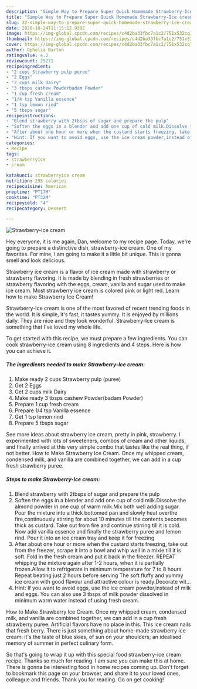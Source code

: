 ```yaml
---
description: "Simple Way to Prepare Super Quick Homemade Strawberry-Ice cream"
title: "Simple Way to Prepare Super Quick Homemade Strawberry-Ice cream"
slug: 22-simple-way-to-prepare-super-quick-homemade-strawberry-ice-cream
date: 2020-10-24T11:15:12.939Z
image: https://img-global.cpcdn.com/recipes/c4d2ba33fbc7a1c2/751x532cq70/strawberry-ice-cream-recipe-main-photo.jpg
thumbnail: https://img-global.cpcdn.com/recipes/c4d2ba33fbc7a1c2/751x532cq70/strawberry-ice-cream-recipe-main-photo.jpg
cover: https://img-global.cpcdn.com/recipes/c4d2ba33fbc7a1c2/751x532cq70/strawberry-ice-cream-recipe-main-photo.jpg
author: Ophelia Barton
ratingvalue: 4.2
reviewcount: 25271
recipeingredient:
- "2 cups Strawberry pulp puree"
- "2 Eggs"
- "2 cups milk Dairy"
- "3 tbsps cashew Powderbadam Powder"
- "1 cup fresh cream"
- "1/4 tsp Vanilla essence"
- "1 tsp lemon rind"
- "5 tbsps sugar"
recipeinstructions:
- "Blend strawberry with 2tbsps of sugar and prepare the pulp"
- "Soften the eggs in a blender and add one cup of cold milk.Dissolve the almond powder in one cup of warm milk.Mix both well adding sugar. Pour the mixture into a thick bottomed pan and slowly heat overthe fire,continuously stirring for about 10 minutes till the contents becomes thick as custard. Take out from fire and continue stirring till it is cold. Now add vanilla essence and finally the strawberry puree and lemon rind. Pour it into an ice cream tray and keep it for freezing"
- "After about one hour or more when the custard starts freezing, take out from the freezer, scrape it into a bowl and whip well in a mixie till it is soft. Fold in the fresh cream and put it back in the freezer. REPEAT whipping the mixture again after 1-2 hours, when it is partially frozen.Allow it to refrigerate in minimum temperature for 7 to 8 hours. Repeat beating just 2 hours before serving The soft fluffy and yummy ice cream with good flavour and attractive colour is ready.Decorate wit..."
- "Hint: If you want to avoid eggs, use the ice cream powder,instead of milk and eggs. You can also use 3 tbsps of milk powder dissolved in minimum warm water instead of using fresh cream."
categories:
- Recipe
tags:
- strawberryice
- cream

katakunci: strawberryice cream 
nutrition: 295 calories
recipecuisine: American
preptime: "PT17M"
cooktime: "PT32M"
recipeyield: "4"
recipecategory: Dessert

---
```



![Strawberry-Ice cream](https://img-global.cpcdn.com/recipes/c4d2ba33fbc7a1c2/751x532cq70/strawberry-ice-cream-recipe-main-photo.jpg)

Hey everyone, it is me again, Dan, welcome to my recipe page. Today, we're going to prepare a distinctive dish, strawberry-ice cream. One of my favorites. For mine, I am going to make it a little bit unique. This is gonna smell and look delicious.

Strawberry ice cream is a flavor of ice cream made with strawberry or strawberry flavoring. It is made by blending in fresh strawberries or strawberry flavoring with the eggs, cream, vanilla and sugar used to make ice cream. Most strawberry ice cream is colored pink or light red. Learn how to make Strawberry Ice Cream!

Strawberry-Ice cream is one of the most favored of recent trending foods in the world. It is simple, it's fast, it tastes yummy. It is enjoyed by millions daily. They are nice and they look wonderful. Strawberry-Ice cream is something that I've loved my whole life.


To get started with this recipe, we must prepare a few ingredients. You can cook strawberry-ice cream using 8 ingredients and 4 steps. Here is how you can achieve it.

<!--inarticleads1-->

##### The ingredients needed to make Strawberry-Ice cream:

1. Make ready 2 cups Strawberry pulp (puree)
1. Get 2 Eggs
1. Get 2 cups milk Dairy
1. Make ready 3 tbsps cashew Powder(badam Powder)
1. Prepare 1 cup fresh cream
1. Prepare 1/4 tsp Vanilla essence
1. Get 1 tsp lemon rind
1. Prepare 5 tbsps sugar


See more ideas about strawberry ice cream, pretty in pink, strawberry. I experimented with lots of sweeteners, combos of cream and other liquids, and finally arrived at this very simple combo that tastes like the real thing, if not better. How to Make Strawberry Ice Cream. Once my whipped cream, condensed milk, and vanilla are combined together, we can add in a cup fresh strawberry puree. 

<!--inarticleads2-->

##### Steps to make Strawberry-Ice cream:

1. Blend strawberry with 2tbsps of sugar and prepare the pulp
1. Soften the eggs in a blender and add one cup of cold milk.Dissolve the almond powder in one cup of warm milk.Mix both well adding sugar. Pour the mixture into a thick bottomed pan and slowly heat overthe fire,continuously stirring for about 10 minutes till the contents becomes thick as custard. Take out from fire and continue stirring till it is cold. Now add vanilla essence and finally the strawberry puree and lemon rind. Pour it into an ice cream tray and keep it for freezing
1. After about one hour or more when the custard starts freezing, take out from the freezer, scrape it into a bowl and whip well in a mixie till it is soft. Fold in the fresh cream and put it back in the freezer. REPEAT whipping the mixture again after 1-2 hours, when it is partially frozen.Allow it to refrigerate in minimum temperature for 7 to 8 hours. Repeat beating just 2 hours before serving The soft fluffy and yummy ice cream with good flavour and attractive colour is ready.Decorate wit...
1. Hint: If you want to avoid eggs, use the ice cream powder,instead of milk and eggs. You can also use 3 tbsps of milk powder dissolved in minimum warm water instead of using fresh cream.


How to Make Strawberry Ice Cream. Once my whipped cream, condensed milk, and vanilla are combined together, we can add in a cup fresh strawberry puree. Artificial flavors have no place in this. This ice cream nails that fresh berry. There is just something about home-made strawberry ice cream: it&#39;s the taste of blue skies, of sun on your shoulders; an idealised memory of summer in perfect culinary form. 

So that's going to wrap it up with this special food strawberry-ice cream recipe. Thanks so much for reading. I am sure you can make this at home. There is gonna be interesting food in home recipes coming up. Don't forget to bookmark this page on your browser, and share it to your loved ones, colleague and friends. Thank you for reading. Go on get cooking!
